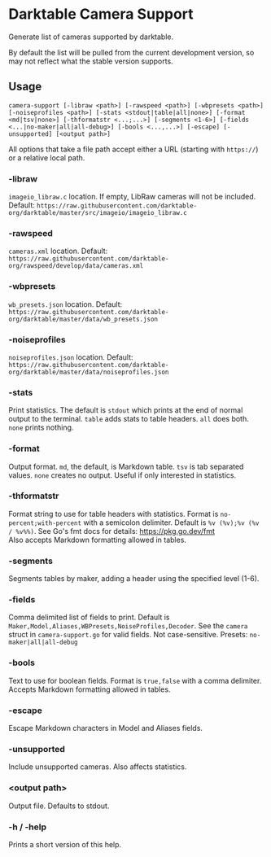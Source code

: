 # Darktable Camera Support

Generate list of cameras supported by darktable.

By default the list will be pulled from the current development version, so may not reflect what the stable version supports.

## Usage

`camera-support [-libraw <path>] [-rawspeed <path>] [-wbpresets <path>] [-noiseprofiles <path>] [-stats <stdout|table|all|none>] [-format <md|tsv|none>] [-thformatstr <...;...>] [-segments <1-6>] [-fields <...|no-maker|all|all-debug>] [-bools <...,...>] [-escape] [-unsupported] [<output path>]`

All options that take a file path accept either a URL (starting with `https://`) or a relative local path.

### -libraw

`imageio_libraw.c` location. If empty, LibRaw cameras will not be included.
Default: `https://raw.githubusercontent.com/darktable-org/darktable/master/src/imageio/imageio_libraw.c`

### -rawspeed

`cameras.xml` location.
Default: `https://raw.githubusercontent.com/darktable-org/rawspeed/develop/data/cameras.xml`

### -wbpresets

`wb_presets.json` location.
Default: `https://raw.githubusercontent.com/darktable-org/darktable/master/data/wb_presets.json`

### -noiseprofiles

`noiseprofiles.json` location.
Default: `https://raw.githubusercontent.com/darktable-org/darktable/master/data/noiseprofiles.json`

### -stats

Print statistics.
The default is `stdout` which prints at the end of normal output to the terminal.
`table` adds stats to table headers.
`all` does both.
`none` prints nothing.

### -format

Output format.
`md`, the default, is Markdown table.
`tsv` is tab separated values.
`none` creates no output. Useful if only interested in statistics.

### -thformatstr

Format string to use for table headers with statistics. Format is `no-percent;with-percent` with a semicolon delimiter. Default is `%v (%v);%v (%v / %v%%)`.
See Go's fmt docs for details: https://pkg.go.dev/fmt  
Also accepts Markdown formatting allowed in tables.

### -segments

Segments tables by maker, adding a header using the specified level (1-6).

### -fields

Comma delimited list of fields to print. Default is `Maker,Model,Aliases,WBPresets,NoiseProfiles,Decoder`.
See the `camera` struct in `camera-support.go` for valid fields. Not case-sensitive.
Presets: `no-maker|all|all-debug`

### -bools

Text to use for boolean fields. Format is `true,false` with a comma delimiter. Accepts Markdown formatting allowed in tables.

### -escape

Escape Markdown characters in Model and Aliases fields.

### -unsupported

Include unsupported cameras. Also affects statistics.

### \<output path\>

Output file. Defaults to stdout.

### -h / -help

Prints a short version of this help.
